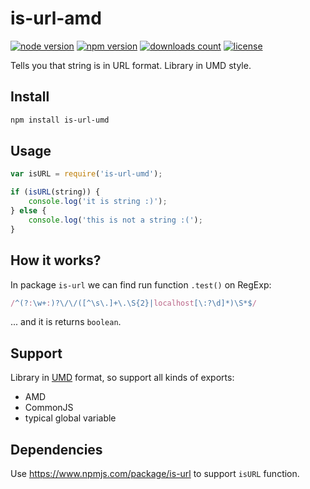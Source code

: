 # is-url-amd

[![node version](https://img.shields.io/node/v/is-url-amd.svg)](https://www.npmjs.com/package/is-url-amd)
[![npm version](https://badge.fury.io/js/is-url-umd.svg)](https://badge.fury.io/js/is-url-umd)
[![downloads count](https://img.shields.io/npm/dt/is-url-amd.svg)](https://www.npmjs.com/package/is-url-amd)
[![license](https://img.shields.io/npm/l/is-url-amd.svg)](https://www.npmjs.com/package/is-url-amd)

Tells you that string is in URL format. Library in UMD style.

## Install

```bash
npm install is-url-umd
```

## Usage

```javascript
var isURL = require('is-url-umd');

if (isURL(string)) {
    console.log('it is string :)');
} else {
    console.log('this is not a string :(');
}
```

## How it works?

In package `is-url` we can find run function `.test()` on RegExp:

```javascript
/^(?:\w+:)?\/\/([^\s\.]+\.\S{2}|localhost[\:?\d]*)\S*$/
```

... and it is returns `boolean`.

## Support

Library in [UMD](https://github.com/umdjs/umd) format, so support all kinds of exports:

* AMD
* CommonJS
* typical global variable

## Dependencies

Use https://www.npmjs.com/package/is-url to support `isURL` function.
